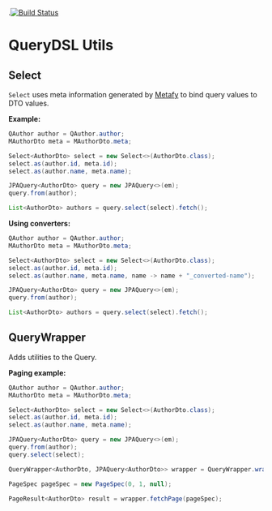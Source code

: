 .[![Build Status](https://travis-ci.org/laboratoriobridge/querydsl-utils.svg?branch=master)](https://travis-ci.org/laboratoriobridge/querydsl-utils)

# QueryDSL Utils


## Select

`Select` uses meta information generated by [Metafy](https://github.com/laboratoriobridge/metafy) to bind query values to DTO values.

**Example:**
```java
QAuthor author = QAuthor.author;
MAuthorDto meta = MAuthorDto.meta;

Select<AuthorDto> select = new Select<>(AuthorDto.class);
select.as(author.id, meta.id);
select.as(author.name, meta.name);

JPAQuery<AuthorDto> query = new JPAQuery<>(em);
query.from(author);

List<AuthorDto> authors = query.select(select).fetch();
```

**Using converters:**
```java
QAuthor author = QAuthor.author;
MAuthorDto meta = MAuthorDto.meta;

Select<AuthorDto> select = new Select<>(AuthorDto.class);
select.as(author.id, meta.id);
select.as(author.name, meta.name, name -> name + "_converted-name");

JPAQuery<AuthorDto> query = new JPAQuery<>(em);
query.from(author);

List<AuthorDto> authors = query.select(select).fetch();
```

## QueryWrapper

Adds utilities to the Query.

**Paging example:**
```java
QAuthor author = QAuthor.author;
MAuthorDto meta = MAuthorDto.meta;

Select<AuthorDto> select = new Select<>(AuthorDto.class);
select.as(author.id, meta.id);
select.as(author.name, meta.name);

JPAQuery<AuthorDto> query = new JPAQuery<>(em);
query.from(author);
query.select(select);

QueryWrapper<AuthorDto, JPAQuery<AuthorDto>> wrapper = QueryWrapper.wrap(query);

PageSpec pageSpec = new PageSpec(0, 1, null);

PageResult<AuthorDto> result = wrapper.fetchPage(pageSpec);
```
